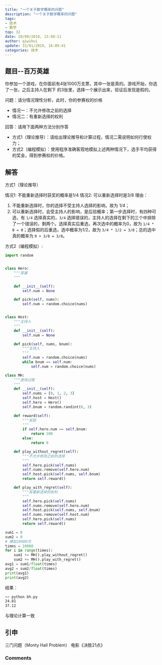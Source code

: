 ```yaml
---
title: "一个关于数学概率的问题"
description: "一个关于数学概率的问题"
tags: 
- 技术
- 数学
top: 32
date: 10/09/2018, 13:48:11
author: qiwihui
update: 31/01/2019, 16:09:41
categories: 技术
---
```


## 题目--百万英雄

你参加一个游戏，在你面前有4张1000万支票，其中一张是真的。游戏开始，你选了一张，之后主持人在剩下
的3张里，选择一个展示出来，验证后发现是假的。

问题：请分情况理性分析，此时，你的参赛权的价格

- 情况一：不允许修改之前的选择
- 情况二：有重新选择的权利

回答：请用下面两种方法分别作答

- 方式1（理论推导）：请给出理论推导和计算过程，情况二需说明如何行使权力；
- 方式2（编程模拟）：使用程序准确客观地模拟上述两种情况下，选手平均获得的奖金，得到参赛权的价格。

<!--more-->
## 解答

方式1（理论推导）

情况1: 不能重新选择时获奖的概率是1/4
情况2: 可以重新选择时是3/8
理由：

1. 不能重新选择时，你的选择不受主持人选择的影响，故为 1/4；
2. 可以重新选择时，会受主持人的影响，是后验概率；第一步选择时，有四种可选，有 `1/4` 选择真实的，`3/4` 选择错误的，主持人的选择在剩下的三个中排除了一个错误的，剩两个。选择真实后重选，再次选中的概率为0，故为 `1/4 * 0 = 0`；选择假的后重选，选中概率为1/2，故为 `3/4 * 1/2 = 3/8`；总的选中真的概率为 `0 + 3/8 = 3/8`。

方式2（编程模拟）:

```python
import random


class Hero:
    """英雄
    """

    def __init__(self):
        self.num = None

    def pick(self, nums):
        self.num = random.choice(nums)


class Host:
    """主持人
    """
    def __init__(self):
        self.num = None

    def pick(self, nums, bnum):
        """主持人
        """
        self.num = random.choice(nums)
        while bnum == self.num:
            self.num = random.choice(nums)

class MH:
    """游戏过程
    """
    def __init__(self):
        self.nums = [0, 1, 2, 3]
        self.host = Host()
        self.hero = Hero()
        self.bnum = random.randint(0, 3)

    def reward(self):
        """奖励
        """
        if self.hero.num == self.bnum:
            return 100
        else:
            return 0

    def play_without_regret(self):
        """不允许修改之前的选择
        """
        self.hero.pick(self.nums)
        self.nums.remove(self.hero.num)
        self.host.pick(self.nums, self.bnum)
        return self.reward()

    def play_with_regret(self):
        """有重新选择的权利
        """
        self.hero.pick(self.nums)
        self.nums.remove(self.hero.num)
        self.host.pick(self.nums, self.bnum)
        self.nums.remove(self.host.num)
        self.hero.pick(self.nums)
        return self.reward()

sum1 = 0
sum2 = 0
# 模拟10000次
times = 10000
for i in range(times):
    sum1 += MH().play_without_regret()
    sum2 += MH().play_with_regret()
avg1 = sum1/float(times)
avg2 = sum2/float(times)
print(avg1)
print(avg2)

```

结果：

```bash
>> python bh.py
24.81
37.12
```

与理论计算一致

## 引申

三门问题（Monty Hall Problem）
电影《决胜21点》

### Comments

